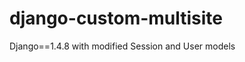 django-custom-multisite
=======================

Django==1.4.8 with modified Session and User models
